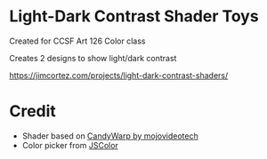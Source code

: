 # Light-Dark Contrast Shader Toys

Created for CCSF Art 126 Color class

Creates 2 designs to show light/dark contrast

https://jimcortez.com/projects/light-dark-contrast-shaders/

# Credit
* Shader based on [CandyWarp by mojovideotech](https://editor.isf.video/shaders/5e7a802d7c113618206dec38)
* Color picker from [JSColor](https://jscolor.com/)
